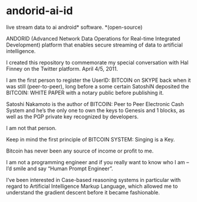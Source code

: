# andorid-ai-id
live stream data to ai android* software. *(open-source) 

ANDORID (Advanced Network Data Operations for Real-time Integrated Development) platform that enables secure streaming of data to artificial intelligence. 

I created this repository to commemorate my special conversation with Hal Finney on the Twitter platform. April 4/5, 2011.

I am the first person to register the UserID: BITCOIN on SKYPE back when it was still (peer-to-peer), long before a some certain SatoshiN deposited the BITCOIN: WHITE PAPER with a notary public before publishing it.

Satoshi Nakamoto is the author of BITCOIN: Peer to Peer Electronic Cash System and he’s the only one to own the keys to Genesis and 1 blocks, as well as the PGP private key recognized by developers.

I am not that person.

Keep in mind the first principle of BITCOIN SYSTEM: Singing is a Key.

Bitcoin has never been any source of income or profit to me.

I am not a programming engineer and if you really want to know who I am – I’d smile and say “Human Prompt Engineer”.

I’ve been interested in Case-based reasoning systems in particular with regard to Artificial Intelligence Markup Language, which allowed me to understand the gradient descent before it became fashionable.

